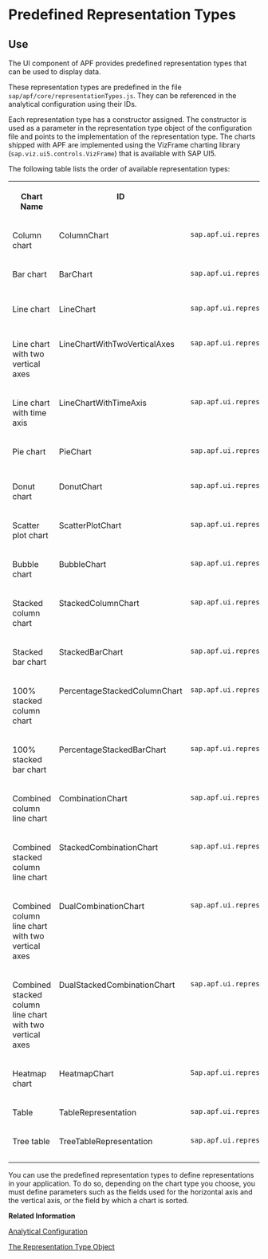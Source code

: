 <!-- loio74db7d53b5c19456e10000000a423f68 -->

# Predefined Representation Types



## Use

The UI component of APF provides predefined representation types that can be used to display data.

These representation types are predefined in the file `sap/apf/core/representationTypes.js`. They can be referenced in the analytical configuration using their IDs.

Each representation type has a constructor assigned. The constructor is used as a parameter in the representation type object of the configuration file and points to the implementation of the representation type. The charts shipped with APF are implemented using the VizFrame charting library \(`sap.viz.ui5.controls.VizFrame`\) that is available with SAP UI5.

The following table lists the order of available representation types:


<table>
<tr>
<th valign="top">

Chart Name



</th>
<th valign="top">

ID



</th>
<th valign="top">

Constructor



</th>
<th valign="top">

Chart Type in VizFrame Charting Library



</th>
</tr>
<tr>
<td valign="top">

Column chart



</td>
<td valign="top">

ColumnChart



</td>
<td valign="top">

`sap.apf.ui.representations.columnChart` 



</td>
<td valign="top">

`sap.viz.ui5.controls.VizFrame({vizType : column});` 



</td>
</tr>
<tr>
<td valign="top">

Bar chart



</td>
<td valign="top">

BarChart



</td>
<td valign="top">

`sap.apf.ui.representations.barChart` 



</td>
<td valign="top">

`sap.viz.ui5.controls.VizFrame({vizType : bar});` 



</td>
</tr>
<tr>
<td valign="top">

Line chart



</td>
<td valign="top">

LineChart



</td>
<td valign="top">

`sap.apf.ui.representations.lineChart` 



</td>
<td valign="top">

`sap.viz.ui5.controls.VizFrame({vizType : line});` 



</td>
</tr>
<tr>
<td valign="top">

Line chart with two vertical axes



</td>
<td valign="top">

LineChartWithTwoVerticalAxes



</td>
<td valign="top">

`sap.apf.ui.representations.lineChartWithTwoVerticalAxes` 



</td>
<td valign="top">

`sap.viz.ui5.controls.Vi zFrame({vizType : dual_line});` 



</td>
</tr>
<tr>
<td valign="top">

Line chart with time axis



</td>
<td valign="top">

LineChartWithTimeAxis



</td>
<td valign="top">

`sap.apf.ui.representations.lineChartWithTimeAxis` 



</td>
<td valign="top">

`sap.viz.ui5.controls.Vi zFrame({vizType : timeseries_line});` 



</td>
</tr>
<tr>
<td valign="top">

Pie chart



</td>
<td valign="top">

PieChart



</td>
<td valign="top">

`sap.apf.ui.representations.pieChart` 



</td>
<td valign="top">

`sap.viz.ui5.controls.VizFrame({vizType : pie});` 



</td>
</tr>
<tr>
<td valign="top">

Donut chart



</td>
<td valign="top">

DonutChart



</td>
<td valign="top">

`sap.apf.ui.representations.donutChart` 



</td>
<td valign="top">

`sap.viz.ui5.controls.VizFrame({vizType : donut});` 



</td>
</tr>
<tr>
<td valign="top">

Scatter plot chart



</td>
<td valign="top">

ScatterPlotChart



</td>
<td valign="top">

`sap.apf.ui.representations.scatterPlotChart` 



</td>
<td valign="top">

`sap.viz.ui5.controls.VizFrame({vizType : scatter});` 



</td>
</tr>
<tr>
<td valign="top">

Bubble chart



</td>
<td valign="top">

BubbleChart



</td>
<td valign="top">

`sap.apf.ui.representations.bubbleChart` 



</td>
<td valign="top">

`sap.viz.ui5.controls.VizFrame({vizType : bubble});` 



</td>
</tr>
<tr>
<td valign="top">

Stacked column chart



</td>
<td valign="top">

StackedColumnChart



</td>
<td valign="top">

`sap.apf.ui.representations.stackedColumnChart` 



</td>
<td valign="top">

`sap.viz.ui5.controls.VizFrame({vizType : 100_stacked_column});` 



</td>
</tr>
<tr>
<td valign="top">

Stacked bar chart



</td>
<td valign="top">

StackedBarChart



</td>
<td valign="top">

`sap.apf.ui.representations.stackedBarChart` 



</td>
<td valign="top">

`sap.viz.ui5.controls.VizFrame({vizType : 100_stacked_bar});` 



</td>
</tr>
<tr>
<td valign="top">

100% stacked column chart



</td>
<td valign="top">

PercentageStackedColumnChart



</td>
<td valign="top">

`sap.apf.ui.representations.percentageStackedColumnChart` 



</td>
<td valign="top">

`sap.viz.ui5.controls.VizFrame({vizType : 100_stacked_column});)` 



</td>
</tr>
<tr>
<td valign="top">

100% stacked bar chart



</td>
<td valign="top">

PercentageStackedBarChart



</td>
<td valign="top">

`sap.apf.ui.representati ons.percentageStackedBarChart` 



</td>
<td valign="top">

`sap.viz.ui5.controls.Vi zFrame({vizType : 100_stacked_bar});)` 



</td>
</tr>
<tr>
<td valign="top">

Combined column line chart



</td>
<td valign="top">

CombinationChart



</td>
<td valign="top">

`sap.apf.ui.represent ations.combinationChart` 



</td>
<td valign="top">

`sap.viz.ui5.controls .Vi zFrame({vizType : combination});)` 



</td>
</tr>
<tr>
<td valign="top">

Combined stacked column line chart



</td>
<td valign="top">

StackedCombinationChart



</td>
<td valign="top">

`sap.apf.ui.represent ations.stackedCombinationChart` 



</td>
<td valign="top">

`sap.viz.ui5.controls .Vi zFrame({vizType : stacked combination});)` 



</td>
</tr>
<tr>
<td valign="top">

Combined column line chart with two vertical axes



</td>
<td valign="top">

DualCombinationChart



</td>
<td valign="top">

`sap.apf.ui.represent ations.dualCombinationChart` 



</td>
<td valign="top">

`sap.viz.ui5.controls .Vi zFrame({vizType : dual combination});)` 



</td>
</tr>
<tr>
<td valign="top">

Combined stacked column line chart with two vertical axes



</td>
<td valign="top">

DualStackedCombinationChart



</td>
<td valign="top">

`sap.apf.ui.represent ations.dualStackedCombinationChart` 



</td>
<td valign="top">

`sap.viz.ui5.controls .Vi zFrame({vizType : dual stacked combination});)` 



</td>
</tr>
<tr>
<td valign="top">

Heatmap chart



</td>
<td valign="top">

HeatmapChart



</td>
<td valign="top">

`Sap.apf.ui.representations.heatmapChart` 



</td>
<td valign="top">

`sap.viz.ui5.controls.Vi zFrame({vizType :heatmap});)` 



</td>
</tr>
<tr>
<td valign="top">

Table



</td>
<td valign="top">

TableRepresentation



</td>
<td valign="top">

`sap.apf.ui.representations.tableRepresentation` 



</td>
<td valign="top">

`SAPUI5 table (sap.ui.table.Table)` 



</td>
</tr>
<tr>
<td valign="top">

Tree table



</td>
<td valign="top">

TreeTableRepresentation



</td>
<td valign="top">

`sap.apf.ui.representations.treeTable` 



</td>
<td valign="top">

`SAPUI5 tree table (sap.ui.table.TreeTable)` 



</td>
</tr>
</table>

You can use the predefined representation types to define representations in your application. To do so, depending on the chart type you choose, you must define parameters such as the fields used for the horizontal axis and the vertical axis, or the field by which a chart is sorted.

**Related Information**  


[Analytical Configuration](analytical-configuration-5a467c5.md)

[The Representation Type Object](the-representation-type-object-6f467c5.md)

